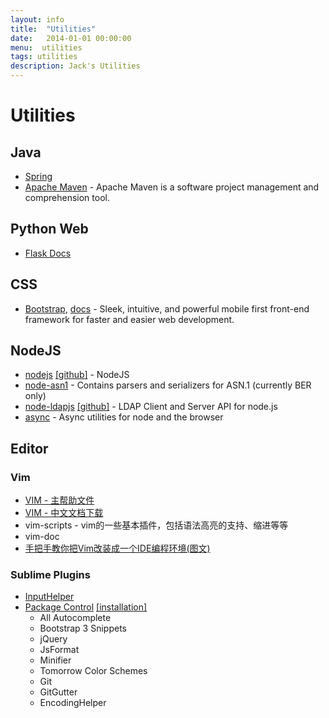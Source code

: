 ```yaml
---
layout: info
title:  "Utilities"
date:   2014-01-01 00:00:00
menu:  utilities
tags: utilities
description: Jack's Utilities
---
```


Utilities
=================

## Java ##
* [Spring](http://spring.io/)
* [Apache Maven](http://maven.apache.org/) - Apache Maven is a software project management and comprehension tool.

## Python Web ##
* [Flask Docs](http://flask.pocoo.org/docs/)

## CSS ##
* [Bootstrap](http://www.bootcss.com/), [docs](http://v3.bootcss.com/) - Sleek, intuitive, and powerful mobile first front-end framework for faster and easier web development.


## NodeJS ##
* [nodejs](http://nodejs.org/) [[github]](https://github.com/joyent/node) - NodeJS
* [node-asn1](https://github.com/mcavage/node-asn1) - Contains parsers and serializers for ASN.1 (currently BER only)
* [node-ldapjs](http://ldapjs.org/) [[github]](https://github.com/mcavage/node-ldapjs) - LDAP Client and Server API for node.js
* [async](https://github.com/caolan/async) - Async utilities for node and the browser

## Editor ##

### Vim ###
* [VIM - 主帮助文件](http://vimcdoc.sourceforge.net/doc/help.html)
* [VIM - 中文文档下载](http://sourceforge.net/projects/vimcdoc/files/?source=navbar)
* vim-scripts - vim的一些基本插件，包括语法高亮的支持、缩进等等
* vim-doc
* [手把手教你把Vim改装成一个IDE编程环境(图文)](http://blog.csdn.net/wooin/article/details/1858917)

### Sublime Plugins ###
* [InputHelper](https://github.com/xgenvn/InputHelper)
* [Package Control](http://sublime.wbond.net)  [[installation]](http://sublime.wbond.net/installation)
    * All Autocomplete
    * Bootstrap 3 Snippets
    * jQuery
    * JsFormat
    * Minifier
    * Tomorrow Color Schemes
    * Git
    * GitGutter
    * EncodingHelper
